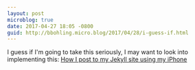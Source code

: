 ```yaml
---
layout: post
microblog: true
date: 2017-04-27 18:05 -0800
guid: http://bbohling.micro.blog/2017/04/28/i-guess-if.html
---
```

I guess if I'm going to take this seriously, I may want to look into implementing this: [How I post to my Jekyll site using my iPhone](https://www.thecave.com/2017/04/21/how-i-post-to-my-jekyll-site-using-my-iphone/)

